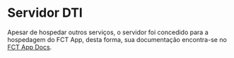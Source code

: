 # Servidor DTI

Apesar de hospedar outros serviços, o servidor foi concedido para a hospedagem do FCT App, desta forma, sua documentação encontra-se no [FCT App Docs](https://docs.fctapp.cacic.dev.br/devops/infraestrutura/servidor/recursos-compartilhados/).
